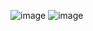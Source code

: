 ![image](https://github.com/ragavanbca/authentication-screens/assets/101350451/a8ec9431-ba5b-4bb4-a64e-3d28ac717ab2)
![image](https://github.com/ragavanbca/authentication-screens/assets/101350451/30d6ac8e-ac77-4377-be37-56f8c9e06e4c)
